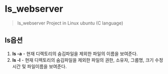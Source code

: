 # ls_webserver
> ls_webserver Project in Linux ubuntu (C language)

## ls옵션
1. **ls -a**
		- 현재 디렉토리의 숨김파일을 제외한 파일의 이름을 보여준다.
2. **ls -l**
		- 현재 디렉토리의 숨김파일을 제외한 파일의 권한, 소유자, 그룹명, 크기 수정시간 및 파일이름을 보여준다.
